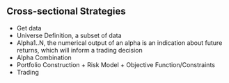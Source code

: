 ## Cross-sectional Strategies
- Get data
- Universe Definition, a subset of data
- Alpha1..N, the numerical output of an alpha is an indication about future returns, which will inform a trading decision
- Alpha Combination
- Portfolio Construction + Risk Model + Objective Function/Constraints
- Trading
